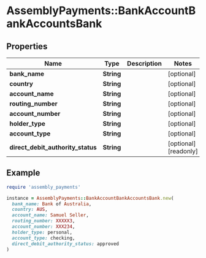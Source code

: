 # AssemblyPayments::BankAccountBankAccountsBank

## Properties

| Name | Type | Description | Notes |
| ---- | ---- | ----------- | ----- |
| **bank_name** | **String** |  | [optional] |
| **country** | **String** |  | [optional] |
| **account_name** | **String** |  | [optional] |
| **routing_number** | **String** |  | [optional] |
| **account_number** | **String** |  | [optional] |
| **holder_type** | **String** |  | [optional] |
| **account_type** | **String** |  | [optional] |
| **direct_debit_authority_status** | **String** |  | [optional][readonly] |

## Example

```ruby
require 'assembly_payments'

instance = AssemblyPayments::BankAccountBankAccountsBank.new(
  bank_name: Bank of Australia,
  country: AUS,
  account_name: Samuel Seller,
  routing_number: XXXXX3,
  account_number: XXX234,
  holder_type: personal,
  account_type: checking,
  direct_debit_authority_status: approved
)
```

